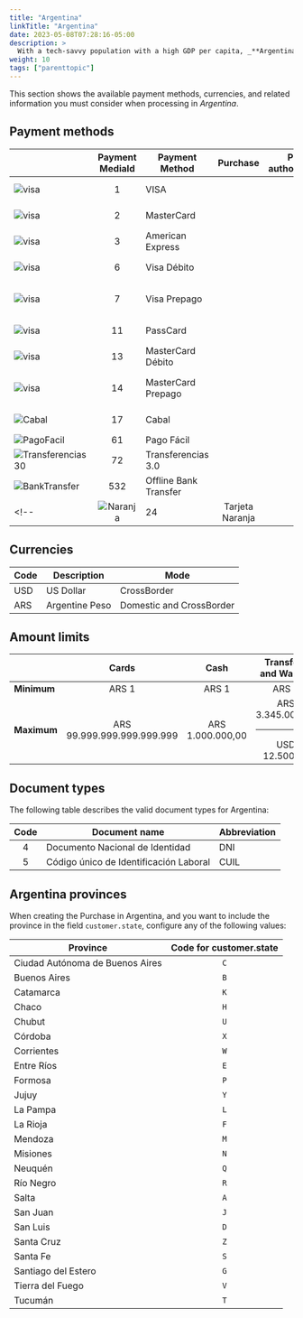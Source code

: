 ```yaml
---
title: "Argentina"
linkTitle: "Argentina"
date: 2023-05-08T07:28:16-05:00
description: >
  With a tech-savvy population with a high GDP per capita, _**Argentina**_ offers an immense opportunity for global merchants despite regulatory restrictions.
weight: 10
tags: ["parenttopic"]
---
```


This section shows the available payment methods, currencies, and related information you must consider when processing in _Argentina_.

## Payment methods

| | Payment MediaId | Payment Method | Purchase | Pre-authorization | Full refund | Partial Refund | Type | Flow |
|-----|:---:|---|:---:|:---:|:---:|:---:|-----|-----|
| <img src="https://s3.amazonaws.com/gateway.stage.bamboopayment.com/payment-method-logos/Visa_CreditCard.png" alt="visa" style="min-width: 40px;" /> | 1 | VISA | <img src="/assets/check_mark_64.png" width="15px"/> | <img src="/assets/check_mark_64.png" width="15px"/> | <img src="/assets/check_mark_64.png" width="15px"/> | <img src="/assets/check_mark_64.png" width="15px"/> | Credit Card | API |
| <img src="https://s3.amazonaws.com/gateway.stage.bamboopayment.com/payment-method-logos/MasterCard_CreditCard.png" alt="visa" style="min-width: 40px;" /> | 2 | MasterCard | <img src="/assets/check_mark_64.png" width="15px"/> | <img src="/assets/check_mark_64.png" width="15px"/> | <img src="/assets/check_mark_64.png" width="15px"/> | <img src="/assets/check_mark_64.png" width="15px"/> | Credit Card | API |
| <img src="https://s3.amazonaws.com/gateway.stage.bamboopayment.com/payment-method-logos/AmericanExpress_CreditCard.png" alt="visa" style="min-width: 40px;" /> | 3 | American Express | <img src="/assets/check_mark_64.png" width="15px"/> | <img src="/assets/check_mark_64.png" width="15px"/> | <img src="/assets/check_mark_64.png" width="15px"/> | <img src="/assets/check_mark_64.png" width="15px"/> | Credit Card | API |
| <img src="https://s3.amazonaws.com/gateway.stage.bamboopayment.com/payment-method-logos/Visa_CreditCard.png" alt="visa" style="min-width: 40px;" /> | 6 | Visa Débito | <img src="/assets/check_mark_64.png" width="15px"/> | <img src="/assets/check_mark_64.png" width="15px"/> | <img src="/assets/check_mark_64.png" width="15px"/> | <img src="/assets/check_mark_64.png" width="15px"/> | Debit Card | API |
| <img src="https://s3.amazonaws.com/gateway.stage.bamboopayment.com/payment-method-logos/Visa_CreditCard.png" alt="visa" style="min-width: 40px;" /> | 7 | Visa Prepago | <img src="/assets/check_mark_64.png" width="15px"/> | <img src="/assets/check_mark_64.png" width="15px"/> | <img src="/assets/check_mark_64.png" width="15px"/> | <img src="/assets/check_mark_64.png" width="15px"/> | Prepaid Credit Card | API |
| <img src="https://s3.amazonaws.com/gateway.stage.bamboopayment.com/payment-method-logos/11_passcard_3.png" alt="visa" style="min-width: 40px;" /> | 11 | PassCard | <img src="/assets/check_mark_64.png" width="15px"/> | <img src="/assets/check_mark_64.png" width="15px"/> | <img src="/assets/check_mark_64.png" width="15px"/> | <img src="/assets/check_mark_64.png" width="15px"/>| Credit Card | API |
| <img src="https://s3.amazonaws.com/gateway.stage.bamboopayment.com/payment-method-logos/MasterCard_CreditCard.png" alt="visa" style="min-width: 40px;" /> | 13 | MasterCard Débito | <img src="/assets/check_mark_64.png" width="15px"/> | <img src="/assets/check_mark_64.png" width="15px"/> | <img src="/assets/check_mark_64.png" width="15px"/> | <img src="/assets/check_mark_64.png" width="15px"/> | Debit Card | API |
| <img src="https://s3.amazonaws.com/gateway.stage.bamboopayment.com/payment-method-logos/MasterCard_CreditCard.png" alt="visa" style="min-width: 40px;" /> | 14 | MasterCard Prepago | <img src="/assets/check_mark_64.png" width="15px"/> | <img src="/assets/check_mark_64.png" width="15px"/> | <img src="/assets/check_mark_64.png" width="15px"/> | <img src="/assets/check_mark_64.png" width="15px"/> | Prepaid Credit Card | API |
| <img src="https://s3.amazonaws.com/gateway.stage.bamboopayment.com/payment-method-logos/17_cabal.png" alt="Cabal" style="min-width: 40px;" /> | 17 | Cabal | <img src="/assets/check_mark_64.png" width="15px"/> | <img src="/assets/check_mark_64.png" width="15px"/> | <img src="/assets/check_mark_64.png" width="15px"/> | <img src="/assets/check_mark_64.png" width="15px"/> | Credit Card | API |
| <img src="https://s3.amazonaws.com/gateway.stage.bamboopayment.com/payment-method-logos/PagoFacil_PhysicalNetwork.png" alt="PagoFacil" style="min-width: 40px;" />| 61 | Pago Fácil | <img src="/assets/check_mark_64.png" width="15px"/> | <img src="/assets/x_mark_64.png" width="15px"/> | <img src="/assets/x_mark_64.png" width="15px"/> | <img src="/assets/x_mark_64.png" width="15px"/> | Cash | API |
| <img src="https://s3.amazonaws.com/gateway.stage.bamboopayment.com/payment-method-logos/Transferencias_3_0_BankTransfer.png" alt="Transferencias30" style="min-width: 40px;" />| 72 | Transferencias 3.0 | <img src="/assets/check_mark_64.png" width="15px"/> | <img src="/assets/x_mark_64.png" width="15px"/> | <img src="/assets/x_mark_64.png" width="15px"/> | <img src="/assets/x_mark_64.png" width="15px"/> | Wallet | API |
| <img src="https://s3.amazonaws.com/gateway.stage.bamboopayment.com/payment-method-logos/Infinia_BankTransfer.png" alt="BankTransfer" style="min-width: 40px;" />| 532 | Offline Bank Transfer | <img src="/assets/check_mark_64.png" width="15px"/> | <img src="/assets/x_mark_64.png" width="15px"/> | <img src="/assets/x_mark_64.png" width="15px"/> | <img src="/assets/x_mark_64.png" width="15px"/> | Bank Transfer | Redirect |
<!--| <img src="https://s3.amazonaws.com/gateway.stage.bamboopayment.com/payment-method-logos/TarjetaNaranja_CreditCard.png" alt="Naranja" style="min-width: 40px;" /> | 24 | Tarjeta Naranja | <img src="/assets/check_mark_64.png" width="15px"/> | <img src="/assets/check_mark_64.png" width="15px"/> | <img src="/assets/check_mark_64.png" width="15px"/> | <img src="/assets/check_mark_64.png" width="15px"/> | Credit Card | API |-->

## Currencies

| Code | Description    | Mode                     |
|------|----------------|--------------------------|
| USD  | US Dollar      | CrossBorder              |
| ARS  | Argentine Peso | Domestic and CrossBorder |

## Amount limits

|  | Cards | Cash | Transfers and Wallets |
|---|:---:|:---:|:---:|
| **Minimum** | ARS 1 | ARS 1 | ARS 1 |
| **Maximum** | ARS 99.999.999.999.999.999 | ARS 1.000.000,00 | ARS 3.345.000,00<hr>USD 12.500,00 |

## Document types
The following table describes the valid document types for Argentina:

| Code | Document name                          | Abbreviation |
|:----:|----------------------------------------|--------------|
| 4    | Documento Nacional de Identidad        | DNI          |
| 5    | Código único de Identificación Laboral | CUIL         |

## Argentina provinces
When creating the Purchase in Argentina, and you want to include the province in the field `customer.state`, configure any of the following values:

<div id="shortTable"></div>

| Province | Code for **customer.state** |
|---|:-:|
| Ciudad Autónoma de Buenos Aires | `C` |
| Buenos Aires | `B` |
| Catamarca | `K` |
| Chaco | `H` |
| Chubut | `U` |
| Córdoba | `X` |
| Corrientes | `W` |
| Entre Ríos | `E` |
| Formosa | `P` |
| Jujuy | `Y` |
| La Pampa | `L` |
| La Rioja | `F` |
| Mendoza | `M` |
| Misiones | `N` |
| Neuquén | `Q` |
| Río Negro | `R` |
| Salta | `A` |
| San Juan | `J` |
| San Luis | `D` |
| Santa Cruz | `Z` |
| Santa Fe | `S` |
| Santiago del Estero | `G` |
| Tierra del Fuego | `V` |
| Tucumán | `T` |